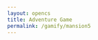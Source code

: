 ```yaml
---
layout: opencs
title: Adventure Game
permalink: /gamify/mansion5
---
```


<div id="gameContainer">
    <div id="promptDropDown" class="promptDropDown" style="z-index: 9999"></div>
    <canvas id='gameCanvas'></canvas>
</div>

<script type="module">
    // Adnventure Game assets locations
    import Game from "{{site.baseurl}}/assets/js/mansionGame/GameEngine/Game.js";
    import GameLevel5 from "{{site.baseurl}}/assets/js/mansionGame/mansionLevel5.js";
    import { pythonURI, javaURI, fetchOptions } from '{{site.baseurl}}/assets/js/api/config.js';

    // Web Server Environment data
	
    const environment = {
        path:"{{site.baseurl}}",
        pythonURI: pythonURI,
        javaURI: javaURI,
        fetchOptions: fetchOptions,
        gameContainer: document.getElementById("gameContainer"),
        gameCanvas: document.getElementById("gameCanvas"),
        gameLevelClasses: [GameLevel5]

    }
    // Launch Adventure Game
    Game.main(environment);
</script>